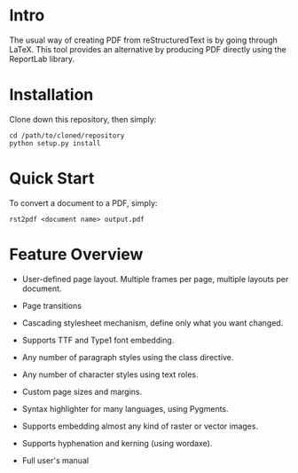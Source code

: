 # Intro


The usual way of creating PDF from reStructuredText is by going through LaTeX. 
This tool provides an alternative by producing PDF directly using the ReportLab
library. 

# Installation

Clone down this repository, then simply: 

	cd /path/to/cloned/repository
	python setup.py install


# Quick Start

To convert a document to a PDF, simply:

    rst2pdf <document name> output.pdf


# Feature Overview


* User-defined page layout. Multiple frames per page, multiple layouts per
  document. 

* Page transitions 

* Cascading stylesheet mechanism, define only what you want changed. 

* Supports TTF and Type1 font embedding. 

* Any number of paragraph styles using the class directive. 

* Any number of character styles using text roles. 

* Custom page sizes and margins. 

* Syntax highlighter for many languages, using Pygments. 

* Supports embedding almost any kind of raster or vector images. 

* Supports hyphenation and kerning (using wordaxe). 

* Full user's manual
